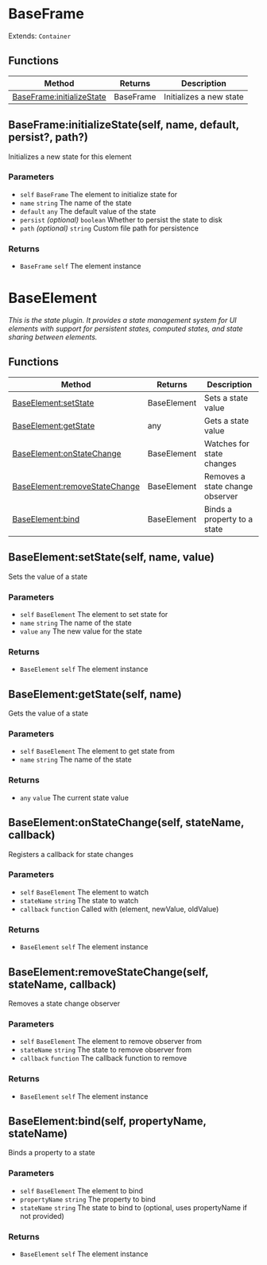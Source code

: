 # BaseFrame

Extends: `Container`

## Functions

|Method|Returns|Description|
|---|---|---|
|[BaseFrame:initializeState](#baseframe-initializestate-self-name-default-persist-path)|BaseFrame|Initializes a new state|

## BaseFrame:initializeState(self, name, default, persist?, path?)

Initializes a new state for this element

### Parameters
* `self` `BaseFrame` The element to initialize state for
* `name` `string` The name of the state
* `default` `any` The default value of the state
* `persist` *(optional)* `boolean` Whether to persist the state to disk
* `path` *(optional)* `string` Custom file path for persistence

### Returns
* `BaseFrame` `self` The element instance

# BaseElement
_This is the state plugin. It provides a state management system for UI elements with support for_
_persistent states, computed states, and state sharing between elements._

## Functions

|Method|Returns|Description|
|---|---|---|
|[BaseElement:setState](#baseelement-setstate-self-name-value)|BaseElement|Sets a state value|
|[BaseElement:getState](#baseelement-getstate-self-name)|any|Gets a state value|
|[BaseElement:onStateChange](#baseelement-onstatechange-self-statename-callback)|BaseElement|Watches for state changes|
|[BaseElement:removeStateChange](#baseelement-removestatechange-self-statename-callback)|BaseElement|Removes a state change observer|
|[BaseElement:bind](#baseelement-bind-self-propertyname-statename)|BaseElement|Binds a property to a state|

## BaseElement:setState(self, name, value)

Sets the value of a state

### Parameters
* `self` `BaseElement` The element to set state for
* `name` `string` The name of the state
* `value` `any` The new value for the state

### Returns
* `BaseElement` `self` The element instance

## BaseElement:getState(self, name)

Gets the value of a state

### Parameters
* `self` `BaseElement` The element to get state from
* `name` `string` The name of the state

### Returns
* `any` `value` The current state value

## BaseElement:onStateChange(self, stateName, callback)

Registers a callback for state changes

### Parameters
* `self` `BaseElement` The element to watch
* `stateName` `string` The state to watch
* `callback` `function` Called with (element, newValue, oldValue)

### Returns
* `BaseElement` `self` The element instance

## BaseElement:removeStateChange(self, stateName, callback)

Removes a state change observer

### Parameters
* `self` `BaseElement` The element to remove observer from
* `stateName` `string` The state to remove observer from
* `callback` `function` The callback function to remove

### Returns
* `BaseElement` `self` The element instance

## BaseElement:bind(self, propertyName, stateName)

Binds a property to a state

### Parameters
* `self` `BaseElement` The element to bind
* `propertyName` `string` The property to bind
* `stateName` `string` The state to bind to (optional, uses propertyName if not provided)

### Returns
* `BaseElement` `self` The element instance

